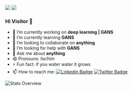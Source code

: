 
      
    
![](https://img.shields.io/github/followers/hafedh-hichri?color=green&logo=github)
![](https://komarev.com/ghpvc/?username=hafedh-hichri)

### Hi Visitor 👋

- 🔭 I’m currently working on **deep learning | GANS** 
- 🌱 I’m currently learning **GANS**
- 👯 I’m looking to collaborate on **anything**
- 🤔 I’m looking for help with **GANS**
- 💬 Ask me about **anything**
- 😄 Pronouns: *he/him*
- ⚡ Fun fact: if you water water it grows 
- 📫 How to reach me: [![Linkedin Badge](https://img.shields.io/badge/-hafedh-hichri?style=flat&logo=Linkedin&logoColor=white&link=https://www.linkedin.com/in/hafedh-hihcri/)](https://www.linkedin.com/in/hafedh-hihcri/) [![Twitter Badge](https://img.shields.io/badge/-@hafedh46918081-1ca0f1?style=flat&labelColor=1ca0f1&logo=twitter&logoColor=white&link=https://twitter.com/hafedh46918081)](https://twitter.com/hafedh46918081)

![Stats Overview](https://github-readme-stats.vercel.app/api?username=hafedh-hichri&count_private=true&show_icons=true&theme=github_dark)


